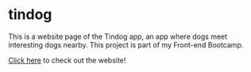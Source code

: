 # tindog
This is a website page of the Tindog app, an app where dogs meet interesting dogs nearby. 
This project is part of my Front-end Bootcamp.

[Click here](wwww.google.com) to check out the website! 
